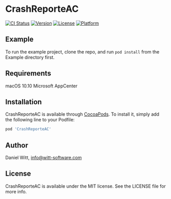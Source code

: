 # CrashReporteAC

[![CI Status](https://img.shields.io/travis/Iomegan/CrashReporteAC.svg?style=flat)](https://travis-ci.org/Iomegan/CrashReporteACACr)
[![Version](https://img.shields.io/cocoapods/v/CrashReporteAC.svg?style=flat)](https://cocoapods.org/pods/CrashReporteAC)
[![License](https://img.shields.io/cocoapods/l/CrashReporteAC.svg?style=flat)](https://cocoapods.org/pods/CrashReporteAC)
[![Platform](https://img.shields.io/cocoapods/p/CrashReporteAC.svg?style=flat)](https://cocoapods.org/pods/CrashReporteAC)

## Example

To run the example project, clone the repo, and run `pod install` from the Example directory first.

## Requirements

macOS 10.10
Microsoft AppCenter

## Installation

CrashReporteAC is available through [CocoaPods](https://cocoapods.org). To install
it, simply add the following line to your Podfile:

```ruby
pod 'CrashReporteAC'
```

## Author

Daniel Witt, info@witt-software.com

## License

CrashReporteAC is available under the MIT license. See the LICENSE file for more info.
